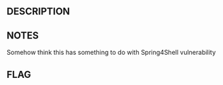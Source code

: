 ## DESCRIPTION



## NOTES
Somehow think this has something to do with Spring4Shell vulnerability



## FLAG